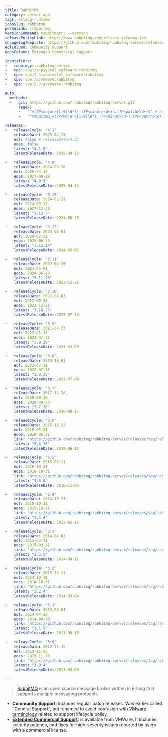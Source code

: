 ```yaml
---
title: RabbitMQ
category: server-app
tags: erlang-runtime
iconSlug: rabbitmq
permalink: /rabbitmq
versionCommand: rabbitmqctl --version
releasePolicyLink: https://www.rabbitmq.com/release-information
changelogTemplate: https://github.com/rabbitmq/rabbitmq-server/releases/tag/v__LATEST__
eolColumn: Community Support
eoesColumn: Extended Commercial Support

identifiers:
-   repology: rabbitmq-server
-   cpe: cpe:/a:pivotal_software:rabbitmq
-   cpe: cpe:2.3:a:pivotal_software:rabbitmq
-   cpe: cpe:/a:vmware:rabbitmq
-   cpe: cpe:2.3:a:vmware:rabbitmq

auto:
  methods:
  -   git: https://github.com/rabbitmq/rabbitmq-server.git
      regex:
      -   '^v(?P<major>[1-9]\d*)\.(?P<minor>\d+)\.(?P<patch>\d+)$' # newer versions
      -   '^rabbitmq_v(?P<major>[1-9]\d*)_(?P<minor>\d+)_(?P<patch>\d+)$' # oldest versions

releases:
-   releaseCycle: "4.1"
    releaseDate: 2025-04-15
    eol: false # releaseDate(4.2)
    eoes: false
    latest: "4.1.0"
    latestReleaseDate: 2025-04-15

-   releaseCycle: "4.0"
    releaseDate: 2024-09-18
    eol: 2025-04-15
    eoes: 2027-09-29
    latest: "4.0.9"
    latestReleaseDate: 2025-04-14

-   releaseCycle: "3.13"
    releaseDate: 2024-02-22
    eol: 2024-09-17
    eoes: 2027-12-30
    latest: "3.13.7"
    latestReleaseDate: 2024-08-26

-   releaseCycle: "3.12"
    releaseDate: 2023-06-01
    eol: 2024-02-21
    eoes: 2025-06-29
    latest: "3.12.14"
    latestReleaseDate: 2024-05-05

-   releaseCycle: "3.11"
    releaseDate: 2022-09-26
    eol: 2023-06-01
    eoes: 2024-06-29
    latest: "3.11.28"
    latestReleaseDate: 2023-12-21

-   releaseCycle: "3.10"
    releaseDate: 2022-05-03
    eol: 2022-09-28
    eoes: 2023-12-31
    latest: "3.10.25"
    latestReleaseDate: 2023-07-18

-   releaseCycle: "3.9"
    releaseDate: 2021-07-23
    eol: 2023-01-31
    eoes: 2023-07-31
    latest: "3.9.29"
    latestReleaseDate: 2023-03-09

-   releaseCycle: "3.8"
    releaseDate: 2019-10-01
    eol: 2022-07-31
    eoes: 2022-07-31
    latest: "3.8.35"
    latestReleaseDate: 2022-07-09

-   releaseCycle: "3.7"
    releaseDate: 2017-11-28
    eol: 2020-09-30
    eoes: 2020-09-30
    latest: "3.7.28"
    latestReleaseDate: 2020-08-17

-   releaseCycle: "3.6"
    releaseDate: 2015-12-22
    eol: 2018-05-31
    eoes: 2018-05-31
    link: "https://github.com/rabbitmq/rabbitmq-server/releases/tag/rabbitmq_v{{'__LATEST__'|replace:'.','_'}}"
    latest: "3.6.16"
    latestReleaseDate: 2018-06-13

-   releaseCycle: "3.5"
    releaseDate: 2015-03-11
    eol: 2016-10-31
    eoes: 2016-10-31
    link: "https://github.com/rabbitmq/rabbitmq-server/releases/tag/rabbitmq_v{{'__LATEST__'|replace:'.','_'}}"
    latest: "3.5.8"
    latestReleaseDate: 2016-11-03

-   releaseCycle: "3.4"
    releaseDate: 2014-10-21
    eol: 2015-10-31
    eoes: 2015-10-31
    link: "https://github.com/rabbitmq/rabbitmq-server/releases/tag/rabbitmq_v{{'__LATEST__'|replace:'.','_'}}"
    latest: "3.4.4"
    latestReleaseDate: 2015-02-11

-   releaseCycle: "3.3"
    releaseDate: 2014-04-02
    eol: 2015-03-31
    eoes: 2015-03-31
    link: "https://github.com/rabbitmq/rabbitmq-server/releases/tag/rabbitmq_v{{'__LATEST__'|replace:'.','_'}}"
    latest: "3.3.5"
    latestReleaseDate: 2014-08-11

-   releaseCycle: "3.2"
    releaseDate: 2013-10-23
    eol: 2014-10-31
    eoes: 2014-10-31
    link: "https://github.com/rabbitmq/rabbitmq-server/releases/tag/rabbitmq_v{{'__LATEST__'|replace:'.','_'}}"
    latest: "3.2.4"
    latestReleaseDate: 2014-03-04

-   releaseCycle: "3.1"
    releaseDate: 2013-05-01
    eol: 2014-04-30
    eoes: 2014-04-30
    link: "https://github.com/rabbitmq/rabbitmq-server/releases/tag/rabbitmq_v{{'__LATEST__'|replace:'.','_'}}"
    latest: "3.1.5"
    latestReleaseDate: 2013-08-15

-   releaseCycle: "3.0"
    releaseDate: 2012-11-19
    eol: 2013-11-30
    eoes: 2013-11-30
    link: "https://github.com/rabbitmq/rabbitmq-server/releases/tag/rabbitmq_v{{'__LATEST__'|replace:'.','_'}}"
    latest: "3.0.4"
    latestReleaseDate: 2013-03-06

---
```


> [RabbitMQ](https://www.rabbitmq.com/) is an open source message broker written in Erlang that
> supports multiple messaging protocols.

- **Community Support**: includes regular patch releases. Was earlier called "General Support", but
  renamed to avoid confusion with [VMware terminology](https://tanzu.vmware.com/support/lifecycle_policy)
  related to support lifecycle policy.
- **[Extended Commercial Support](https://tanzu.vmware.com/rabbitmq)**: is available from VMWare. It includes
  security patches, and fixes for high-severity issues reported by users with a commercial license.
